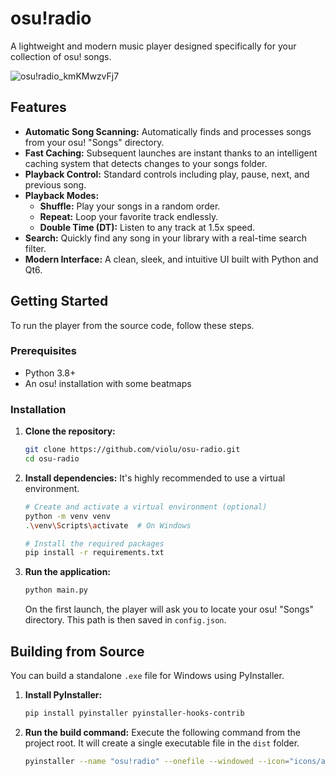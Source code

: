 # osu!radio

A lightweight and modern music player designed specifically for your collection of osu! songs.

![osu!radio_kmKMwzvFj7](https://github.com/user-attachments/assets/752798a6-e8c3-484d-9106-06d17d55801f)

## Features

- **Automatic Song Scanning:** Automatically finds and processes songs from your osu! "Songs" directory.
- **Fast Caching:** Subsequent launches are instant thanks to an intelligent caching system that detects changes to your songs folder.
- **Playback Control:** Standard controls including play, pause, next, and previous song.
- **Playback Modes:**
    - **Shuffle:** Play your songs in a random order.
    - **Repeat:** Loop your favorite track endlessly.
    - **Double Time (DT):** Listen to any track at 1.5x speed.
- **Search:** Quickly find any song in your library with a real-time search filter.
- **Modern Interface:** A clean, sleek, and intuitive UI built with Python and Qt6.

## Getting Started

To run the player from the source code, follow these steps.

### Prerequisites

- Python 3.8+
- An osu! installation with some beatmaps

### Installation

1.  **Clone the repository:**
    ```bash
    git clone https://github.com/violu/osu-radio.git
    cd osu-radio
    ```

2.  **Install dependencies:**
    It's highly recommended to use a virtual environment.
    ```bash
    # Create and activate a virtual environment (optional)
    python -m venv venv
    .\venv\Scripts\activate  # On Windows

    # Install the required packages
    pip install -r requirements.txt
    ```

3.  **Run the application:**
    ```bash
    python main.py
    ```
    On the first launch, the player will ask you to locate your osu! "Songs" directory. This path is then saved in `config.json`.

## Building from Source

You can build a standalone `.exe` file for Windows using PyInstaller.

1.  **Install PyInstaller:**
    ```bash
    pip install pyinstaller pyinstaller-hooks-contrib
    ```

2.  **Run the build command:**
    Execute the following command from the project root. It will create a single executable file in the `dist` folder.
    ```bash
    pyinstaller --name "osu!radio" --onefile --windowed --icon="icons/app_icon.ico" --add-data "icons;icons" main.py
    ```

